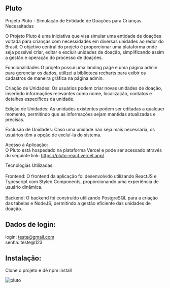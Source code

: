 ## Pluto

Projeto Pluto - Simulação de Entidade de Doações para Crianças Necessitadas

O Projeto Pluto é uma iniciativa que visa simular uma entidade de doações voltada para crianças com necessidades em diversas unidades ao redor do Brasil. 
O objetivo central do projeto é proporcionar uma plataforma onde seja possível criar, editar e excluir unidades de doação, simplificando assim a gestão e operação do processo de doações.

Funcionalidades
O projeto possui uma landing page e uma página admin para gerenciar os dados, utilizei a biblioteca recharts para exibir os cadastros de maneira gráfica na página admin.

Criação de Unidades: Os usuários podem criar novas unidades de doação, inserindo informações relevantes como nome, localização, contatos e detalhes específicos da unidade.

Edição de Unidades: As unidades existentes podem ser editadas a qualquer momento, permitindo que as informações sejam mantidas atualizadas e precisas.

Exclusão de Unidades: Caso uma unidade não seja mais necessária, os usuários têm a opção de excluí-la do sistema.

Acesso à Aplicação:
<br/>
O Pluto está hospedado na plataforma Vercel e pode ser acessado através do seguinte link: https://pluto-react.vercel.app/

Tecnologias Utilizadas:
<br/>
<br/>
Frontend: O frontend da aplicação foi desenvolvido utilizando ReactJS e Typescript com Styled Components, proporcionando uma experiência de usuário dinâmica.
<br/>
<br/>
Backend: O backend foi construído utilizando PostgreSQL para a criação das tabelas e NodeJS, permitindo a gestão eficiente das unidades de doação.

## Dados de login:

login: teste@gmail.com
<br/>
senha: teste@123

## Instalação:

Clone o projeto e dê npm install


![pluto](https://github.com/IkaroChagas/pluto-react-front/assets/100325726/b8d11057-0f37-4a03-bd85-4d528b175cc3)
